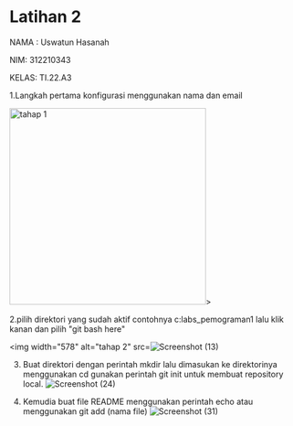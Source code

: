 # Latihan 2
NAMA : Uswatun Hasanah

NIM: 312210343

KELAS: TI.22.A3


1.Langkah pertama konfigurasi menggunakan nama dan email 

<img width="344" alt="tahap 1" src="https://user-images.githubusercontent.com/115516474/195516434-89b45d0d-1e56-4062-a4dc-6840c02901e8.png">>


2.pilih direktori yang sudah aktif contohnya c:labs_pemograman1 lalu klik kanan dan pilih "git bash here"

<img width="578" alt="tahap 2" src=![Screenshot (13)](https://user-images.githubusercontent.com/115516474/195517396-880d47b1-9108-4598-8621-2a9b49547fea.png)

3. Buat direktori dengan perintah mkdir lalu dimasukan ke direktorinya menggunakan cd gunakan perintah git init untuk membuat repository local.
     ![Screenshot (24)](https://user-images.githubusercontent.com/115516474/195974294-f31e4112-9269-48fa-a60a-563e5a6f1f2f.png)

4. Kemudia buat file README menggunakan perintah echo atau menggunakan git add (nama file)
![Screenshot (31)](https://user-images.githubusercontent.com/115516474/195977237-7503c19f-c9ef-42fa-864c-b7cbac08d169.png)




